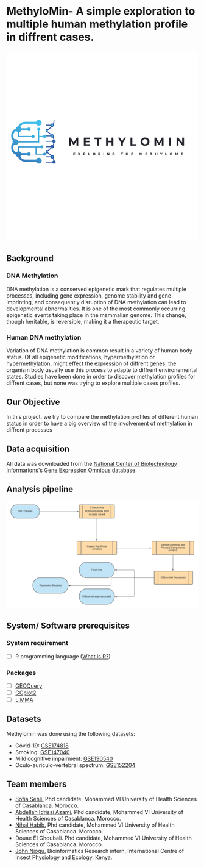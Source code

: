 # MethyloMin- A simple exploration to multiple human methylation profile in diffrent cases.
 <p align="center">
  <img src="images/logo.png" />
</p>

## Background
### DNA Methylation
DNA methylation is a conserved epigenetic mark that regulates multiple processes, including gene expression, genome stability and gene imprinting, and consequently disruption of DNA methylation can lead to developmental abnormalities. It is one of the most commonly occurring epigenetic events taking place in the mammalian genome. This change, though heritable, is reversible, making it a therapeutic target.
### Human DNA methylation
Variation of DNA methylation is common result in a variety of human body status. Of all epigenetic modifications, hypermethylation or hypermethylation, might effect the expression of diffrent genes, the organism body usually use this process to adapte to diffrent environemental states. Studies have been done in order to discover methylation profiles for diffrent cases, but none was trying to explore multiple cases profiles.
## Our Objective
In this project, we try to compare the methylation profiles of different human status in order to have a big overview of the involvement of methylation in diffrent processes
## Data acquisition
All data was downloaded from the [National Center of Biotechnology Informarions's](https://www.ncbi.nlm.nih.gov/) [Gene Expression Omnibus](https://www.ncbi.nlm.nih.gov/geo/) database.
## Analysis pipeline
![pipeline](images/workflow.png)
## System/ Software prerequisites 
### System requirement
- [ ] R programming language ([What is R?](https://www.r-project.org/about.html))
### Packages
- [ ] [GEOQuery](https://www.bioconductor.org/packages/release/bioc/html/GEOquery.html)
- [ ] [GGplot2](https://ggplot2.tidyverse.org/)
- [ ] [LIMMA](https://bioconductor.org/packages/release/bioc/html/limma.html)
## Datasets
Methylomin was done using the following datasets:
- Covid-19: [GSE174818](https://www.ncbi.nlm.nih.gov/bioproject/PRJNA732198)
- Smoking: [GSE147040](https://www.ncbi.nlm.nih.gov/bioproject/PRJNA612837)
- Mild cognitive impairment: [GSE190540](https://www.ncbi.nlm.nih.gov/bioproject/PRJNA787538)
- Oculo-auriculo-vertebral spectrum: [GSE152204](https://www.ncbi.nlm.nih.gov/bioproject/PRJNA638638)
## Team members
- [Sofia Sehli.](https://github.com/SofSei) Phd candidate, Mohammed VI University of Health Sciences of Casablanca. Morocco.
- [Abdellah Idrissi Azami.](https://github.com/abdellahai) Phd candidate, Mohammed VI University of Health Sciences of Casablanca. Morocco.
- [Nihal Habib.](https://github.com/NihalHB) Phd candidate, Mohammed VI University of Health Sciences of Casablanca. Morocco.
- Douae El Ghoubali. Phd candidate, Mohammed VI University of Health Sciences of Casablanca. Morocco.
- [John Njogu.](https://github.com/jnnjogu) Bioinformatics Research intern, International Centre of Insect Physiology and Ecology. Kenya.


